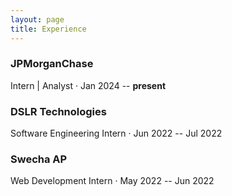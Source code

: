 ```yaml
---
layout: page
title: Experience
---
```


### JPMorganChase

Intern \| Analyst &middot; Jan 2024 -- **present**

### DSLR Technologies

Software Engineering Intern &middot; Jun 2022 -- Jul 2022

### Swecha AP

Web Development Intern &middot; May 2022 -- Jun 2022

